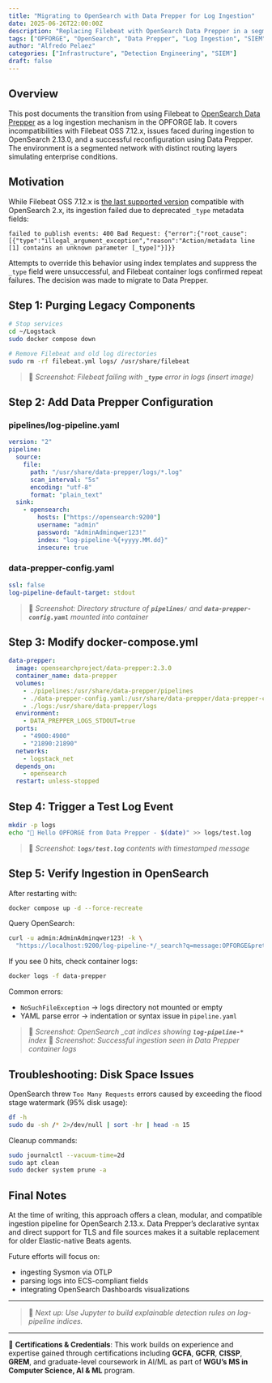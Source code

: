 ```yaml
---
title: "Migrating to OpenSearch with Data Prepper for Log Ingestion"
date: 2025-06-26T22:00:00Z
description: "Replacing Filebeat with OpenSearch Data Prepper in a segmented OPFORGE lab."
tags: ["OPFORGE", "OpenSearch", "Data Prepper", "Log Ingestion", "SIEM"]
author: "Alfredo Pelaez"
categories: ["Infrastructure", "Detection Engineering", "SIEM"]
draft: false
---
```


## Overview

This post documents the transition from using Filebeat to [OpenSearch Data Prepper](https://opensearch.org/docs/latest/data-prepper/) as a log ingestion mechanism in the OPFORGE lab. It covers incompatibilities with Filebeat OSS 7.12.x, issues faced during ingestion to OpenSearch 2.13.0, and a successful reconfiguration using Data Prepper. The environment is a segmented network with distinct routing layers simulating enterprise conditions.

## Motivation

While Filebeat OSS 7.12.x is [the last supported version](https://opensearch.org/docs/latest/tools/compatibility/) compatible with OpenSearch 2.x, its ingestion failed due to deprecated `_type` metadata fields:

```plaintext
failed to publish events: 400 Bad Request: {"error":{"root_cause":[{"type":"illegal_argument_exception","reason":"Action/metadata line [1] contains an unknown parameter [_type]"}]}}
```

Attempts to override this behavior using index templates and suppress the `_type` field were unsuccessful, and Filebeat container logs confirmed repeat failures. The decision was made to migrate to Data Prepper.

## Step 1: Purging Legacy Components

```bash
# Stop services
cd ~/Logstack
sudo docker compose down

# Remove Filebeat and old log directories
sudo rm -rf filebeat.yml logs/ /usr/share/filebeat
```

> 📸 *Screenshot: Filebeat failing with **`_type`** error in logs (insert image)*

## Step 2: Add Data Prepper Configuration

### pipelines/log-pipeline.yaml

```yaml
version: "2"
pipeline:
  source:
    file:
      path: "/usr/share/data-prepper/logs/*.log"
      scan_interval: "5s"
      encoding: "utf-8"
      format: "plain_text"
  sink:
    - opensearch:
        hosts: ["https://opensearch:9200"]
        username: "admin"
        password: "AdminAdminqwer123!"
        index: "log-pipeline-%{+yyyy.MM.dd}"
        insecure: true
```

### data-prepper-config.yaml

```yaml
ssl: false
log-pipeline-default-target: stdout
```

> 📸 *Screenshot: Directory structure of **`pipelines/`** and **`data-prepper-config.yaml`** mounted into container*

## Step 3: Modify docker-compose.yml

```yaml
data-prepper:
  image: opensearchproject/data-prepper:2.3.0
  container_name: data-prepper
  volumes:
    - ./pipelines:/usr/share/data-prepper/pipelines
    - ./data-prepper-config.yaml:/usr/share/data-prepper/data-prepper-config.yaml
    - ./logs:/usr/share/data-prepper/logs
  environment:
    - DATA_PREPPER_LOGS_STDOUT=true
  ports:
    - "4900:4900"
    - "21890:21890"
  networks:
    - logstack_net
  depends_on:
    - opensearch
  restart: unless-stopped
```

## Step 4: Trigger a Test Log Event

```bash
mkdir -p logs
echo "🚀 Hello OPFORGE from Data Prepper - $(date)" >> logs/test.log
```

> 📸 *Screenshot: **`logs/test.log`** contents with timestamped message*

## Step 5: Verify Ingestion in OpenSearch

After restarting with:

```bash
docker compose up -d --force-recreate
```

Query OpenSearch:

```bash
curl -u admin:AdminAdminqwer123! -k \
  "https://localhost:9200/log-pipeline-*/_search?q=message:OPFORGE&pretty"
```

If you see 0 hits, check container logs:

```bash
docker logs -f data-prepper
```

Common errors:

- `NoSuchFileException` → logs directory not mounted or empty
- YAML parse error → indentation or syntax issue in `pipeline.yaml`

> 📸 *Screenshot: OpenSearch _cat indices showing **`log-pipeline-*`** index*
> 📸 *Screenshot: Successful ingestion seen in Data Prepper container logs*

## Troubleshooting: Disk Space Issues

OpenSearch threw `Too Many Requests` errors caused by exceeding the flood stage watermark (95% disk usage):

```bash
df -h
sudo du -sh /* 2>/dev/null | sort -hr | head -n 15
```

Cleanup commands:

```bash
sudo journalctl --vacuum-time=2d
sudo apt clean
sudo docker system prune -a
```

## Final Notes

At the time of writing, this approach offers a clean, modular, and compatible ingestion pipeline for OpenSearch 2.13.x. Data Prepper’s declarative syntax and direct support for TLS and file sources makes it a suitable replacement for older Elastic-native Beats agents.

Future efforts will focus on:

- ingesting Sysmon via OTLP
- parsing logs into ECS-compliant fields
- integrating OpenSearch Dashboards visualizations

---

> 🧪 *Next up: Use Jupyter to build explainable detection rules on log-pipeline indices.*

---

👤 **Certifications & Credentials**: This work builds on experience and expertise gained through certifications including **GCFA**, **GCFR**, **CISSP**, **GREM**, and graduate-level coursework in AI/ML as part of **WGU’s MS in Computer Science, AI & ML** program.

